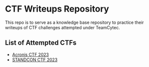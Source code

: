 # CTF Writeups Repository
This repo is to serve as a knowledge base repository to practice their writeups of CTF challenges attempted under TeamCytec.

## List of Attempted CTFs
- [Acronis CTF 2023](./acronisctf2023/)
- [STANDCON CTF 2023](./standconctf2023/)